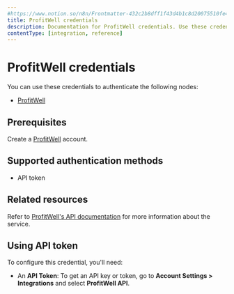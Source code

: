 ```yaml
---
#https://www.notion.so/n8n/Frontmatter-432c2b8dff1f43d4b1c8d20075510fe4
title: ProfitWell credentials
description: Documentation for ProfitWell credentials. Use these credentials to authenticate ProfitWell in n8n, a workflow automation platform.
contentType: [integration, reference]
---
```


# ProfitWell credentials

You can use these credentials to authenticate the following nodes:

- [ProfitWell](/integrations/builtin/app-nodes/n8n-nodes-base.profitwell.md)

## Prerequisites

Create a [ProfitWell](https://www2.profitwell.com/signup/start) account.

## Supported authentication methods

- API token

## Related resources

Refer to [ProfitWell's API documentation](https://profitwellapiv2.docs.apiary.io/) for more information about the service.

## Using API token

To configure this credential, you'll need:

- An **API Token**: To get an API key or token, go to **Account Settings > Integrations** and select **ProfitWell API**. 

